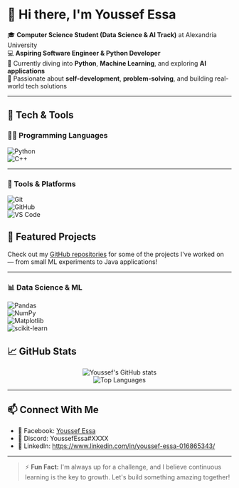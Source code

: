 # 👋 Hi there, I'm Youssef Essa

🎓 **Computer Science Student (Data Science & AI Track)** at Alexandria University  
💻 **Aspiring Software Engineer & Python Developer**  
🌱 Currently diving into **Python**, **Machine Learning**, and exploring **AI applications**  
🚀 Passionate about **self-development**, **problem-solving**, and building real-world tech solutions  

---

## 🧠 Tech & Tools

### 👨‍💻 Programming Languages
![Python](https://img.shields.io/badge/-Python-3776AB?logo=python&logoColor=white&style=flat)  
![C++](https://img.shields.io/badge/-C++-00599C?logo=c%2B%2B&logoColor=white&style=flat)  

---
### 🧰 Tools & Platforms
![Git](https://img.shields.io/badge/-Git-F05032?logo=git&logoColor=white&style=flat)  
![GitHub](https://img.shields.io/badge/-GitHub-181717?logo=github&logoColor=white&style=flat)  
![VS Code](https://img.shields.io/badge/-VS%20Code-007ACC?logo=visual-studio-code&logoColor=white&style=flat)

## 📌 Featured Projects

Check out my [GitHub repositories](https://github.com/YoussefEssa22?tab=repositories) for some of the projects I've worked on — from small ML experiments to Java applications!

---
### 📊 Data Science & ML
![Pandas](https://img.shields.io/badge/-Pandas-150458?logo=pandas&logoColor=white&style=flat)  
![NumPy](https://img.shields.io/badge/-NumPy-013243?logo=numpy&logoColor=white&style=flat)  
![Matplotlib](https://img.shields.io/badge/-Matplotlib-11557C?logo=matplotlib&logoColor=white&style=flat)  
![scikit-learn](https://img.shields.io/badge/-scikit%20learn-F7931E?logo=scikit-learn&logoColor=white&style=flat)

## 📈 GitHub Stats

<p align="center">
  <img src="https://github-readme-stats.vercel.app/api?username=YoussefEssa22&show_icons=true&theme=tokyonight" alt="Youssef's GitHub stats" />
  <br/>
  <img src="https://github-readme-stats.vercel.app/api/top-langs/?username=YoussefEssa22&layout=compact&theme=tokyonight" alt="Top Languages" />
</p>

---

## 📫 Connect With Me

- 📘 Facebook: [Youssef Essa](https://facebook.com/YOUR_USERNAME)
- 💬 Discord: YoussefEssa#XXXX
- 💼 LinkedIn: https://www.linkedin.com/in/youssef-essa-016865343/

---

> ⚡ **Fun Fact:** I'm always up for a challenge, and I believe continuous learning is the key to growth. Let's build something amazing together!

